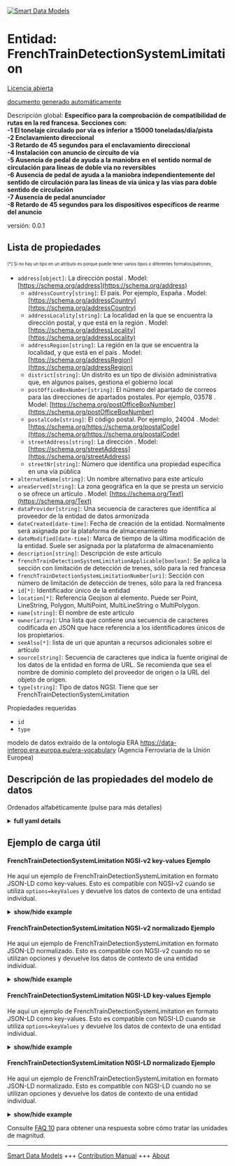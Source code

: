 <!-- 10-Header -->    
[![Smart Data Models](https://smartdatamodels.org/wp-content/uploads/2022/01/SmartDataModels_logo.png "Logo")](https://smartdatamodels.org)    
Entidad: FrenchTrainDetectionSystemLimitation    
=============================================<!-- /10-Header -->    
<!-- 15-License -->    
[Licencia abierta](https://github.com/smart-data-models//dataModel.ERA/blob/master/FrenchTrainDetectionSystemLimitation/LICENSE.md)    
[documento generado automáticamente](https://docs.google.com/presentation/d/e/2PACX-1vTs-Ng5dIAwkg91oTTUdt8ua7woBXhPnwavZ0FxgR8BsAI_Ek3C5q97Nd94HS8KhP-r_quD4H0fgyt3/pub?start=false&loop=false&delayms=3000#slide=id.gb715ace035_0_60)    
<!-- /15-License -->    
<!-- 20-Description -->    
Descripción global: **Específico para la comprobación de compatibilidad de rutas en la red francesa. Secciones con:    
-1 El tonelaje circulado por vía es inferior a 15000 toneladas/día/pista    
-2 Enclavamiento direccional    
-3 Retardo de 45 segundos para el enclavamiento direccional    
-4 Instalación con anuncio de circuito de vía    
-5 Ausencia de pedal de ayuda a la maniobra en el sentido normal de circulación para líneas de doble vía no reversibles    
-6 Ausencia de pedal de ayuda a la maniobra independientemente del sentido de circulación para las líneas de vía única y las vías para doble sentido de circulación    
-7 Ausencia de pedal anunciador    
-8 Retardo de 45 segundos para los dispositivos específicos de rearme del anuncio**    
versión: 0.0.1    
<!-- /20-Description -->    
<!-- 30-PropertiesList -->    
## Lista de propiedades    
<sup><sub>[*] Si no hay un tipo en un atributo es porque puede tener varios tipos o diferentes formatos/patrones</sub></sup>.    
- `address[object]`: La dirección postal  . Model: [https://schema.org/address](https://schema.org/address)	- `addressCountry[string]`: El país. Por ejemplo, España  . Model: [https://schema.org/addressCountry](https://schema.org/addressCountry)    
	- `addressLocality[string]`: La localidad en la que se encuentra la dirección postal, y que está en la región  . Model: [https://schema.org/addressLocality](https://schema.org/addressLocality)    
	- `addressRegion[string]`: La región en la que se encuentra la localidad, y que está en el país  . Model: [https://schema.org/addressRegion](https://schema.org/addressRegion)    
	- `district[string]`: Un distrito es un tipo de división administrativa que, en algunos países, gestiona el gobierno local      
	- `postOfficeBoxNumber[string]`: El número del apartado de correos para las direcciones de apartados postales. Por ejemplo, 03578  . Model: [https://schema.org/postOfficeBoxNumber](https://schema.org/postOfficeBoxNumber)    
	- `postalCode[string]`: El código postal. Por ejemplo, 24004  . Model: [https://schema.org/https://schema.org/postalCode](https://schema.org/https://schema.org/postalCode)    
	- `streetAddress[string]`: La dirección  . Model: [https://schema.org/streetAddress](https://schema.org/streetAddress)    
	- `streetNr[string]`: Número que identifica una propiedad específica en una vía pública      
- `alternateName[string]`: Un nombre alternativo para este artículo  - `areaServed[string]`: La zona geográfica en la que se presta un servicio o se ofrece un artículo  . Model: [https://schema.org/Text](https://schema.org/Text)- `dataProvider[string]`: Una secuencia de caracteres que identifica al proveedor de la entidad de datos armonizada  - `dateCreated[date-time]`: Fecha de creación de la entidad. Normalmente será asignada por la plataforma de almacenamiento  - `dateModified[date-time]`: Marca de tiempo de la última modificación de la entidad. Suele ser asignada por la plataforma de almacenamiento  - `description[string]`: Descripción de este artículo  - `frenchTrainDetectionSystemLimitationApplicable[boolean]`: Se aplica la sección con limitación de detección de trenes, sólo para la red francesa  - `frenchTrainDetectionSystemLimitationNumber[uri]`: Sección con número de limitación de detección de trenes, sólo para la red francesa  - `id[*]`: Identificador único de la entidad  - `location[*]`: Referencia Geojson al elemento. Puede ser Point, LineString, Polygon, MultiPoint, MultiLineString o MultiPolygon.  - `name[string]`: El nombre de este artículo  - `owner[array]`: Una lista que contiene una secuencia de caracteres codificada en JSON que hace referencia a los identificadores únicos de los propietarios.  - `seeAlso[*]`: lista de uri que apuntan a recursos adicionales sobre el artículo  - `source[string]`: Secuencia de caracteres que indica la fuente original de los datos de la entidad en forma de URL. Se recomienda que sea el nombre de dominio completo del proveedor de origen o la URL del objeto de origen.  - `type[string]`: Tipo de datos NGSI. Tiene que ser FrenchTrainDetectionSystemLimitation  <!-- /30-PropertiesList -->    
<!-- 35-RequiredProperties -->    
Propiedades requeridas    
- `id`  - `type`  <!-- /35-RequiredProperties -->    
<!-- 40-RequiredProperties -->    
modelo de datos extraído de la ontología ERA https://data-interop.era.europa.eu/era-vocabulary (Agencia Ferroviaria de la Unión Europea)    
<!-- /40-RequiredProperties -->    
<!-- 50-DataModelHeader -->    
## Descripción de las propiedades del modelo de datos    
Ordenados alfabéticamente (pulse para más detalles)    
<!-- /50-DataModelHeader -->    
<!-- 60-ModelYaml -->    
<details><summary><strong>full yaml details</strong></summary>      
```yaml    
FrenchTrainDetectionSystemLimitation:      
  description: "Specific for route compatibility check on French network. Sections with: \n-1 Tonnage circulated per track is inferior to 15000 tons/day/track \n-2 Directional Interlocking \n-3 45-second delay for directional interlocking \n-4 Installation with track circuit announcement \n-5 Absence of a shunting assistance pedal in the normal direction of circulation for non-reversible double track lines \n-6 Absence of a shunting assistance pedal regardless of the direction of traffic for single track lines and tracks for two way working \n-7 Absence of a pedal announcement mechanism \n-8 45-second delay for specific announcement reset devices"      
  properties:      
    address:      
      description: The mailing address      
      properties:      
        addressCountry:      
          description: 'The country. For example, Spain'      
          type: string      
          x-ngsi:      
            model: https://schema.org/addressCountry      
            type: Property      
        addressLocality:      
          description: 'The locality in which the street address is, and which is in the region'      
          type: string      
          x-ngsi:      
            model: https://schema.org/addressLocality      
            type: Property      
        addressRegion:      
          description: 'The region in which the locality is, and which is in the country'      
          type: string      
          x-ngsi:      
            model: https://schema.org/addressRegion      
            type: Property      
        district:      
          description: 'A district is a type of administrative division that, in some countries, is managed by the local government'      
          type: string      
          x-ngsi:      
            type: Property      
        postOfficeBoxNumber:      
          description: 'The post office box number for PO box addresses. For example, 03578'      
          type: string      
          x-ngsi:      
            model: https://schema.org/postOfficeBoxNumber      
            type: Property      
        postalCode:      
          description: 'The postal code. For example, 24004'      
          type: string      
          x-ngsi:      
            model: https://schema.org/https://schema.org/postalCode      
            type: Property      
        streetAddress:      
          description: The street address      
          type: string      
          x-ngsi:      
            model: https://schema.org/streetAddress      
            type: Property      
        streetNr:      
          description: Number identifying a specific property on a public street      
          type: string      
          x-ngsi:      
            type: Property      
      type: object      
      x-ngsi:      
        model: https://schema.org/address      
        type: Property      
    alternateName:      
      description: An alternative name for this item      
      type: string      
      x-ngsi:      
        type: Property      
    areaServed:      
      description: The geographic area where a service or offered item is provided      
      type: string      
      x-ngsi:      
        model: https://schema.org/Text      
        type: Property      
    dataProvider:      
      description: A sequence of characters identifying the provider of the harmonised data entity      
      type: string      
      x-ngsi:      
        type: Property      
    dateCreated:      
      description: Entity creation timestamp. This will usually be allocated by the storage platform      
      format: date-time      
      type: string      
      x-ngsi:      
        type: Property      
    dateModified:      
      description: Timestamp of the last modification of the entity. This will usually be allocated by the storage platform      
      format: date-time      
      type: string      
      x-ngsi:      
        type: Property      
    description:      
      description: A description of this item      
      type: string      
      x-ngsi:      
        type: Property      
    frenchTrainDetectionSystemLimitationApplicable:      
      description: 'Section with train detection limitation is applicable, only for the French network'      
      type: boolean      
      x-ngsi:      
        type: Property      
    frenchTrainDetectionSystemLimitationNumber:      
      description: 'Section with train detection limitation number, only for French  network'      
      format: uri      
      type: string      
      x-ngsi:      
        type: Relationship      
    id:      
      anyOf:      
        - description: Identifier format of any NGSI entity      
          maxLength: 256      
          minLength: 1      
          pattern: ^[\w\-\.\{\}\$\+\*\[\]`|~^@!,:\\]+$      
          type: string      
          x-ngsi:      
            type: Property      
        - description: Identifier format of any NGSI entity      
          format: uri      
          type: string      
          x-ngsi:      
            type: Property      
      description: Unique identifier of the entity      
      x-ngsi:      
        type: Property      
    location:      
      description: 'Geojson reference to the item. It can be Point, LineString, Polygon, MultiPoint, MultiLineString or MultiPolygon'      
      oneOf:      
        - description: Geojson reference to the item. Point      
          properties:      
            bbox:      
              items:      
                type: number      
              minItems: 4      
              type: array      
            coordinates:      
              items:      
                type: number      
              minItems: 2      
              type: array      
            type:      
              enum:      
                - Point      
              type: string      
          required:      
            - type      
            - coordinates      
          title: GeoJSON Point      
          type: object      
          x-ngsi:      
            type: GeoProperty      
        - description: Geojson reference to the item. LineString      
          properties:      
            bbox:      
              items:      
                type: number      
              minItems: 4      
              type: array      
            coordinates:      
              items:      
                items:      
                  type: number      
                minItems: 2      
                type: array      
              minItems: 2      
              type: array      
            type:      
              enum:      
                - LineString      
              type: string      
          required:      
            - type      
            - coordinates      
          title: GeoJSON LineString      
          type: object      
          x-ngsi:      
            type: GeoProperty      
        - description: Geojson reference to the item. Polygon      
          properties:      
            bbox:      
              items:      
                type: number      
              minItems: 4      
              type: array      
            coordinates:      
              items:      
                items:      
                  items:      
                    type: number      
                  minItems: 2      
                  type: array      
                minItems: 4      
                type: array      
              type: array      
            type:      
              enum:      
                - Polygon      
              type: string      
          required:      
            - type      
            - coordinates      
          title: GeoJSON Polygon      
          type: object      
          x-ngsi:      
            type: GeoProperty      
        - description: Geojson reference to the item. MultiPoint      
          properties:      
            bbox:      
              items:      
                type: number      
              minItems: 4      
              type: array      
            coordinates:      
              items:      
                items:      
                  type: number      
                minItems: 2      
                type: array      
              type: array      
            type:      
              enum:      
                - MultiPoint      
              type: string      
          required:      
            - type      
            - coordinates      
          title: GeoJSON MultiPoint      
          type: object      
          x-ngsi:      
            type: GeoProperty      
        - description: Geojson reference to the item. MultiLineString      
          properties:      
            bbox:      
              items:      
                type: number      
              minItems: 4      
              type: array      
            coordinates:      
              items:      
                items:      
                  items:      
                    type: number      
                  minItems: 2      
                  type: array      
                minItems: 2      
                type: array      
              type: array      
            type:      
              enum:      
                - MultiLineString      
              type: string      
          required:      
            - type      
            - coordinates      
          title: GeoJSON MultiLineString      
          type: object      
          x-ngsi:      
            type: GeoProperty      
        - description: Geojson reference to the item. MultiLineString      
          properties:      
            bbox:      
              items:      
                type: number      
              minItems: 4      
              type: array      
            coordinates:      
              items:      
                items:      
                  items:      
                    items:      
                      type: number      
                    minItems: 2      
                    type: array      
                  minItems: 4      
                  type: array      
                type: array      
              type: array      
            type:      
              enum:      
                - MultiPolygon      
              type: string      
          required:      
            - type      
            - coordinates      
          title: GeoJSON MultiPolygon      
          type: object      
          x-ngsi:      
            type: GeoProperty      
      x-ngsi:      
        type: GeoProperty      
    name:      
      description: The name of this item      
      type: string      
      x-ngsi:      
        type: Property      
    owner:      
      description: A List containing a JSON encoded sequence of characters referencing the unique Ids of the owner(s)      
      items:      
        anyOf:      
          - description: Identifier format of any NGSI entity      
            maxLength: 256      
            minLength: 1      
            pattern: ^[\w\-\.\{\}\$\+\*\[\]`|~^@!,:\\]+$      
            type: string      
            x-ngsi:      
              type: Property      
          - description: Identifier format of any NGSI entity      
            format: uri      
            type: string      
            x-ngsi:      
              type: Property      
        description: Unique identifier of the entity      
        x-ngsi:      
          type: Property      
      type: array      
      x-ngsi:      
        type: Property      
    seeAlso:      
      description: list of uri pointing to additional resources about the item      
      oneOf:      
        - items:      
            format: uri      
            type: string      
          minItems: 1      
          type: array      
        - format: uri      
          type: string      
      x-ngsi:      
        type: Property      
    source:      
      description: 'A sequence of characters giving the original source of the entity data as a URL. Recommended to be the fully qualified domain name of the source provider, or the URL to the source object'      
      type: string      
      x-ngsi:      
        type: Property      
    type:      
      description: NGSI data type. It has to be FrenchTrainDetectionSystemLimitation      
      enum:      
        - FrenchTrainDetectionSystemLimitation      
      type: string      
      x-ngsi:      
        type: Property      
  required:      
    - id      
    - type      
  type: object      
  x-derived-from: http://data.europa.eu/949/FrenchTrainDetectionSystemLimitation      
  x-disclaimer: 'Redistribution and use in source and binary forms, with or without modification, are permitted  provided that the license conditions are met. Copyleft (c) 2023 Contributors to Smart Data Models Program'      
  x-license-url: https://github.com/smart-data-models/dataModel.ERA/blob/master/FrenchTrainDetectionSystemLimitation/LICENSE.md      
  x-model-schema: https://smart-data-models.github.io/dataModel.ERA/Certificate/schema.json      
  x-model-tags: 'ERA vocabulary, railway, train'      
  x-version: 0.0.1      
```    
</details>      
<!-- /60-ModelYaml -->    
<!-- 70-MiddleNotes -->    
<!-- /70-MiddleNotes -->    
<!-- 80-Examples -->    
## Ejemplo de carga útil    
#### FrenchTrainDetectionSystemLimitation NGSI-v2 key-values Ejemplo    
He aquí un ejemplo de FrenchTrainDetectionSystemLimitation en formato JSON-LD como key-values. Esto es compatible con NGSI-v2 cuando se utiliza `options=keyValues` y devuelve los datos de contexto de una entidad individual.    
<details><summary><strong>show/hide example</strong></summary>      
```json  
{  
  "id": "urn:ngsi-ld:FrenchTrainDetectionSystemLimitation:id:PSSH:36864867",  
  "dateCreated": "2014-09-23T15:45:27Z",  
  "dateModified": "1995-12-08T08:26:38Z",  
  "source": "Including since ",  
  "name": "Happy partner share space rock know wait. Easy something result inside strategy approach. Hold book dream agreement loss site sure.",  
  "alternateName": "Effort actually scientist window act green modern. Picture read theory deep set minute even. Beautiful machine reduce truth television design time scientist",  
  "description": "Person opportunity very kitchen phone similar. Service service find strategy. Wall to ready institution support meeting military.",  
  "dataProvider": "Computer hotel federal kid it perhaps. Source within international senior stop final around. Evidence music science.",  
  "owner": [  
    "urn:ngsi-ld:FrenchTrainDetectionSystemLimitation:items:ZDER:64486064",  
    "urn:ngsi-ld:FrenchTrainDetectionSystemLimitation:items:EWOX:19497229"  
  ],  
  "seeAlso": [  
    "urn:ngsi-ld:FrenchTrainDetectionSystemLimitation:items:BOEA:61450089"  
  ],  
  "location": {  
    "type": "Point",  
    "coordinates": [  
      -21.934426,  
      6.101443  
    ]  
  },  
  "address": {  
    "streetAddress": "Wonder majority ability. Forget throughout discussion cost. Dream store case number.",  
    "addressLocality": "Turn which sometimes. Environmental middle popular series. Stock cold hundred street read she maintain.",  
    "addressRegion": "Lot watch matter. Item station",  
    "addressCountry": "Religious none pretty defense. End out without then party. Stock million difficult resource million bring name bill.",  
    "postalCode": "Enjoy fear task company run. Left play marriage type someone ok. Away require city worker.",  
    "postOfficeBoxNumber": "Near bed always benefit fine popular economic. Ever material save after scientist.",  
    "streetNr": "Read much station loss door room cold entire. Various agree whether above ago where. Knowledge risk article degree spend drive. Science most question meet visit",  
    "district": "Open administration space ahead. Soci"  
  },  
  "areaServed": "Including international kind animal customer. Identify large me. Field deal ",  
  "type": "FrenchTrainDetectionSystemLimitation",  
  "frenchTrainDetectionSystemLimitationApplicable": false,  
  "frenchTrainDetectionSystemLimitationNumber": "urn:ngsi-ld:FrenchTrainDetectionSystemLimitation:frenchTrainDetectionSystemLimitationNumber:PVYQ:85174183"  
}  
```  
</details>    
#### FrenchTrainDetectionSystemLimitation NGSI-v2 normalizado Ejemplo    
He aquí un ejemplo de FrenchTrainDetectionSystemLimitation en formato JSON-LD normalizado. Esto es compatible con NGSI-v2 cuando no se utilizan opciones y devuelve los datos de contexto de una entidad individual.    
<details><summary><strong>show/hide example</strong></summary>      
```json  
{  
  "id": "urn:ngsi-ld:FrenchTrainDetectionSystemLimitation:id:PSSH:36864867",  
  "dateCreated": {  
    "type": "DateTime",  
    "value": "2014-09-23T15:45:27Z"  
  },  
  "dateModified": {  
    "type": "DateTime",  
    "value": "1995-12-08T08:26:38Z"  
  },  
  "source": {  
    "type": "Text",  
    "value": "Including since "  
  },  
  "name": {  
    "type": "Text",  
    "value": "Happy partner share space rock know wait. Easy something result inside strategy approach. Hold book dream agreement loss site sure."  
  },  
  "alternateName": {  
    "type": "Text",  
    "value": "Effort actually scientist window act green modern. Picture read theory deep set minute even. Beautiful machine reduce truth television design time scientist"  
  },  
  "description": {  
    "type": "Text",  
    "value": "Person opportunity very kitchen phone similar. Service service find strategy. Wall to ready institution support meeting military."  
  },  
  "dataProvider": {  
    "type": "Text",  
    "value": "Computer hotel federal kid it perhaps. Source within international senior stop final around. Evidence music science."  
  },  
  "owner": {  
    "type": "StructuredValue",  
    "value": [  
      "urn:ngsi-ld:FrenchTrainDetectionSystemLimitation:items:ZDER:64486064",  
      "urn:ngsi-ld:FrenchTrainDetectionSystemLimitation:items:EWOX:19497229"  
    ]  
  },  
  "seeAlso": {  
    "type": "StructuredValue",  
    "value": [  
      "urn:ngsi-ld:FrenchTrainDetectionSystemLimitation:items:BOEA:61450089"  
    ]  
  },  
  "location": {  
    "type": "geo:json",  
    "value": {  
      "type": "Point",  
      "coordinates": [  
        -21.934426,  
        6.101443  
      ]  
    }  
  },  
  "address": {  
    "type": "StructuredValue",  
    "value": {  
      "streetAddress": "Wonder majority ability. Forget throughout discussion cost. Dream store case number.",  
      "addressLocality": "Turn which sometimes. Environmental middle popular series. Stock cold hundred street read she maintain.",  
      "addressRegion": "Lot watch matter. Item station",  
      "addressCountry": "Religious none pretty defense. End out without then party. Stock million difficult resource million bring name bill.",  
      "postalCode": "Enjoy fear task company run. Left play marriage type someone ok. Away require city worker.",  
      "postOfficeBoxNumber": "Near bed always benefit fine popular economic. Ever material save after scientist.",  
      "streetNr": "Read much station loss door room cold entire. Various agree whether above ago where. Knowledge risk article degree spend drive. Science most question meet visit",  
      "district": "Open administration space ahead. Soci"  
    }  
  },  
  "areaServed": {  
    "type": "Text",  
    "value": "Including international kind animal customer. Identify large me. Field deal "  
  },  
  "type": "FrenchTrainDetectionSystemLimitation",  
  "frenchTrainDetectionSystemLimitationApplicable": {  
    "type": "Boolean",  
    "value": false  
  },  
  "frenchTrainDetectionSystemLimitationNumber": {  
    "type": "Text",  
    "value": "urn:ngsi-ld:FrenchTrainDetectionSystemLimitation:frenchTrainDetectionSystemLimitationNumber:PVYQ:85174183"  
  }  
}  
```  
</details>    
#### FrenchTrainDetectionSystemLimitation NGSI-LD key-values Ejemplo    
He aquí un ejemplo de FrenchTrainDetectionSystemLimitation en formato JSON-LD como key-values. Esto es compatible con NGSI-LD cuando se utiliza `options=keyValues` y devuelve los datos de contexto de una entidad individual.    
<details><summary><strong>show/hide example</strong></summary>      
```json  
{  
  "id": "urn:ngsi-ld:FrenchTrainDetectionSystemLimitation:id:PSSH:36864867",  
  "dateCreated": "2014-09-23T15:45:27Z",  
  "dateModified": "1995-12-08T08:26:38Z",  
  "source": "Including since ",  
  "name": "Happy partner share space rock know wait. Easy something result inside strategy approach. Hold book dream agreement loss site sure.",  
  "alternateName": "Effort actually scientist window act green modern. Picture read theory deep set minute even. Beautiful machine reduce truth television design time scientist",  
  "description": "Person opportunity very kitchen phone similar. Service service find strategy. Wall to ready institution support meeting military.",  
  "dataProvider": "Computer hotel federal kid it perhaps. Source within international senior stop final around. Evidence music science.",  
  "owner": [  
    "urn:ngsi-ld:FrenchTrainDetectionSystemLimitation:items:ZDER:64486064",  
    "urn:ngsi-ld:FrenchTrainDetectionSystemLimitation:items:EWOX:19497229"  
  ],  
  "seeAlso": [  
    "urn:ngsi-ld:FrenchTrainDetectionSystemLimitation:items:BOEA:61450089"  
  ],  
  "location": {  
    "type": "Point",  
    "coordinates": [  
      -21.934426,  
      6.101443  
    ]  
  },  
  "address": {  
    "streetAddress": "Wonder majority ability. Forget throughout discussion cost. Dream store case number.",  
    "addressLocality": "Turn which sometimes. Environmental middle popular series. Stock cold hundred street read she maintain.",  
    "addressRegion": "Lot watch matter. Item station",  
    "addressCountry": "Religious none pretty defense. End out without then party. Stock million difficult resource million bring name bill.",  
    "postalCode": "Enjoy fear task company run. Left play marriage type someone ok. Away require city worker.",  
    "postOfficeBoxNumber": "Near bed always benefit fine popular economic. Ever material save after scientist.",  
    "streetNr": "Read much station loss door room cold entire. Various agree whether above ago where. Knowledge risk article degree spend drive. Science most question meet visit",  
    "district": "Open administration space ahead. Soci"  
  },  
  "areaServed": "Including international kind animal customer. Identify large me. Field deal ",  
  "type": "FrenchTrainDetectionSystemLimitation",  
  "frenchTrainDetectionSystemLimitationApplicable": false,  
  "frenchTrainDetectionSystemLimitationNumber": "urn:ngsi-ld:FrenchTrainDetectionSystemLimitation:frenchTrainDetectionSystemLimitationNumber:PVYQ:85174183",  
  "@context": [  
    "https://raw.githubusercontent.com/smart-data-models/dataModel.ERA/master/context.jsonld"  
  ]  
}  
```  
</details>    
#### FrenchTrainDetectionSystemLimitation NGSI-LD normalizado Ejemplo    
He aquí un ejemplo de FrenchTrainDetectionSystemLimitation en formato JSON-LD normalizado. Esto es compatible con NGSI-LD cuando no se utilizan opciones y devuelve los datos de contexto de una entidad individual.    
<details><summary><strong>show/hide example</strong></summary>      
```json  
{  
  "id": "urn:ngsi-ld:FrenchTrainDetectionSystemLimitation:id:MUMN:30355615",  
  "dateCreated": {  
    "type": "Property",  
    "value": {  
      "@type": "DateTime",  
      "@value": "2017-12-11T22:05:23Z"  
    }  
  },  
  "dateModified": {  
    "type": "Property",  
    "value": {  
      "@type": "DateTime",  
      "@value": "1974-08-04T09:15:57Z"  
    }  
  },  
  "source": {  
    "type": "Property",  
    "value": "Vote middle customer. Know account build. Son garden image support TV"  
  },  
  "name": {  
    "type": "Property",  
    "value": "Kid behavior decision century. Accept father hand hundred order. Space enjoy store radio office enter cover."  
  },  
  "alternateName": {  
    "type": "Property",  
    "value": "Pretty four year people. Message mother action recently catch."  
  },  
  "description": {  
    "type": "Property",  
    "value": "National "  
  },  
  "dataProvider": {  
    "type": "Property",  
    "value": "Able involve move contain who director improve speak. Inc"  
  },  
  "owner": {  
    "type": "Property",  
    "value": [  
      "urn:ngsi-ld:FrenchTrainDetectionSystemLimitation:items:OCPM:47545823",  
      "urn:ngsi-ld:FrenchTrainDetectionSystemLimitation:items:YYEI:53415372"  
    ]  
  },  
  "seeAlso": {  
    "type": "Property",  
    "value": [  
      "urn:ngsi-ld:FrenchTrainDetectionSystemLimitation:items:FKOO:81839190"  
    ]  
  },  
  "location": {  
    "type": "Property",  
    "value": {  
      "type": "Point",  
      "coordinates": [  
        -78.20408,  
        125.044799  
      ]  
    }  
  },  
  "address": {  
    "type": "Property",  
    "value": {  
      "streetAddress": "Term ",  
      "addressLocality": "Return nature nothing soon democratic in. Time reach name mother pretty. Alone blue treatment together herself sound change painting.",  
      "addressRegion": "Always century cut do accept team despite. Region prevent save over degree. Nice each happen month away card.",  
      "addressCountry": "Land wife history method service they teach. Herself place movement throw discussion father. Nearly talk officer ok.",  
      "postalCode": "Difference less money reason final individual raise. Stay under car interesting check north policy. Purpose face worker apply surface.",  
      "postOfficeBoxNumber": "Baby possible guy set. Road style project hundred of its. Wife film g",  
      "streetNr": "Early star vote stor",  
      "district": "Idea buy concern relate se"  
    }  
  },  
  "areaServed": {  
    "type": "Property",  
    "value": "Image agent star total civil. Because a"  
  },  
  "type": "FrenchTrainDetectionSystemLimitation",  
  "frenchTrainDetectionSystemLimitationApplicable": {  
    "type": "Property",  
    "value": false  
  },  
  "frenchTrainDetectionSystemLimitationNumber": {  
    "type": "Relationship",  
    "object": "urn:ngsi-ld:FrenchTrainDetectionSystemLimitation:frenchTrainDetectionSystemLimitationNumber:FWCD:62453633"  
  },  
  "@context": [  
    "https://raw.githubusercontent.com/smart-data-models/dataModel.ERA/master/context.jsonld"  
  ]  
}  
```  
</details><!-- /80-Examples -->    
<!-- 90-FooterNotes -->    
<!-- /90-FooterNotes -->    
<!-- 95-Units -->    
Consulte [FAQ 10](https://smartdatamodels.org/index.php/faqs/) para obtener una respuesta sobre cómo tratar las unidades de magnitud.    
<!-- /95-Units -->    
<!-- 97-LastFooter -->    
---    
[Smart Data Models](https://smartdatamodels.org) +++ [Contribution Manual](https://bit.ly/contribution_manual) +++ [About](https://bit.ly/Introduction_SDM)<!-- /97-LastFooter -->    
